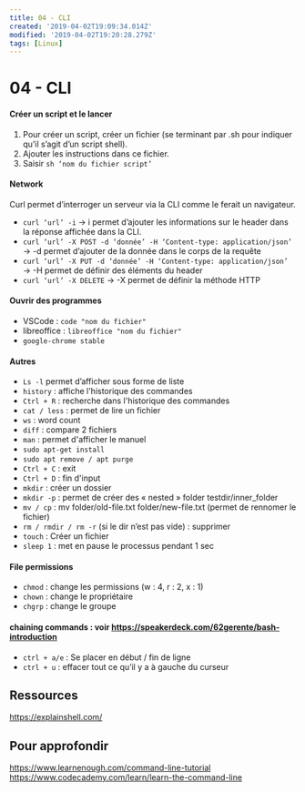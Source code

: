 ```yaml
---
title: 04 - CLI
created: '2019-04-02T19:09:34.014Z'
modified: '2019-04-02T19:20:28.279Z'
tags: [Linux]
---
```


# 04 - CLI

#### Créer un script et le lancer
1. Pour créer un script, créer un fichier (se terminant par .sh pour indiquer qu’il s’agit d’un script shell).
1. Ajouter les instructions dans ce fichier.
1. Saisir `sh ‘nom du fichier script’`
#### Network
Curl permet d’interroger un serveur via la CLI comme le ferait un navigateur.
- `curl ‘url’ -i` → i permet d’ajouter les informations sur le header dans la réponse affichée dans la CLI.
- `curl ‘url’ -X POST -d ‘donnée’ -H ‘Content-type: application/json’` → -d permet d’ajouter de la donnée dans le corps de la requête
- `curl ‘url’ -X PUT -d ‘donnée’ -H ‘Content-type: application/json’` → -H permet de définir des éléments du header
- `curl ‘url’ -X DELETE` → -X permet de définir la méthode HTTP
#### Ouvrir des programmes
- VSCode : `code "nom du fichier"`
- libreoffice : `libreoffice "nom du fichier"`
- `google-chrome stable`
#### Autres
- `Ls -l` permet d’afficher sous forme de liste
- `history` : affiche l'historique des commandes
- `Ctrl + R` : recherche dans l'historique des commandes
- `cat / less` : permet de lire un fichier
- `ws` : word count
- `diff` : compare 2 fichiers
- `man` : permet d'afficher le manuel
- `sudo apt-get install`
- `sudo apt remove / apt purge`
- `Ctrl + C` : exit
- `Ctrl + D` : fin d'input
- `mkdir` : créer un dossier
- `mkdir -p` : permet de créer des « nested » folder testdir/inner_folder
- `mv / cp` : mv folder/old-file.txt folder/new-file.txt (permet de rennomer le fichier) 
- `rm / rmdir / rm -r` (si le dir n’est pas vide) : supprimer
- `touch` : Créer un fichier
- `sleep 1` : met en pause le processus pendant 1 sec

#### File permissions
- `chmod` : change les permissions (w : 4, r : 2, x : 1)
- `chown` : change le propriétaire
- `chgrp` : change le groupe

#### chaining commands : voir https://speakerdeck.com/62gerente/bash-introduction
- `ctrl + a/e` : Se placer en début / fin de ligne
- `ctrl + u` : effacer tout ce qu’il y a à gauche du curseur

## Ressources
https://explainshell.com/

## Pour approfondir
https://www.learnenough.com/command-line-tutorial
https://www.codecademy.com/learn/learn-the-command-line

